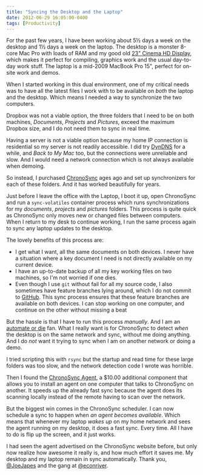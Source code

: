 ```yaml
---
title: "Syncing the Desktop and the Laptop"
date: 2012-06-29 16:05:00-0400
tags: [Productivity]
---
```


For the past few years, I have been working about 5&frac12; days a week on the desktop and 1&frac12; days a week on the laptop. The desktop is a monster 8-core Mac Pro with loads of RAM and my good old [23" Cinema HD Display](https://hiltmon.com/blog/2012/05/16/apple-cinema-hd-display-circa-2003/), which makes it perfect for compiling, graphics work and the usual day-to-day work stuff. The laptop is a mid-2009 MacBook Pro 15", perfect for on-site work and demos.

When I started working in this dual environment, one of my critical needs was to have all the latest files I work with to be available on *both* the laptop and the desktop. Which means I needed a way to synchronize the two computers.

Dropbox was not a viable option, the three folders that I need to be on both machines, *Documents*, *Projects* and *Pictures*, exceed the maximum Dropbox size, and I do not need them to sync in real time.

Having a server is not a viable option because my home IP connection is residential so my server is not readily accessible. I did try [DynDNS](http://dyn.com/dns/) for a while, and *Back to My Mac* too, but the connections were unreliable and slow. And I would need a network connection which is not always available when demoing.

So instead, I purchased [ChronoSync](http://www.econtechnologies.com/pages/cs/chrono_overview.html) ages ago and set up synchronizers for each of these folders. And it has worked beautifully for years.

Just before I leave the office with the Laptop, I boot it up, open ChronoSync and run a `sync-volatiles` container process which runs synchronizations for my *documents*, *projects* and *pictures* folders. This process is quite quick as ChronoSync only moves new or changed files between computers. When I return to my desk to continue working, I run the same process again to sync any laptop updates to the desktop.

The lovely benefits of this process are:

* I get what I want, all the same documents on both devices. I never have a situation where a key document I need is not directly available on my current device.
* I have an up-to-date backup of all my key working files on two machines, so I'm not worried if one dies.
* Even though I use `git` without fail for all my source code, I also sometimes have feature branches lying around, which I do not commit to [GitHub](https://github.com). This sync process ensures that these feature branches are available on both devices. I can stop working on one computer, and continue on the other without missing a beat

But the hassle is that I have to run this process *manually*. And I am an [automate or die](https://hiltmon.com/blog/2011/12/04/hiltmonism-automate-or-die/) fan. What I really want is for ChronoSync to detect *when* the desktop is on the same network and sync, without me doing anything. And I do *not* want it trying to sync when I am on another network or doing a demo.

I tried scripting this with `rsync` but the startup and read time for these large folders was too slow, and the network detection code I wrote was horrible.

Then I found the [ChronoSync Agent](http://www.econtechnologies.com/pages/ca/agent_overview.html), a $10.00 additional component that allows you to install an agent on one computer that talks to ChronoSync on another. It speeds up the already fast sync because the agent does its scanning locally instead of the remote having to scan over the network.

But the biggest win comes in the ChronoSync scheduler. I can now schedule a sync to happen when *an agent becomes available*. Which means that whenever my laptop *wakes up* on my home network and sees the agent running on my desktop, it does a fast sync. Every time. All I have to do is flip up the screen, and it just works.

I had seen the agent advertised on the ChronoSync website before, but only now realize how awesome it really is, and how much effort it saves me. My desktop and my laptop remain in sync automatically. Thank you, [@JoeJapes](https://twitter.com/JoeJapes) and the gang at [@econriver](https://twitter.com/econriver).
